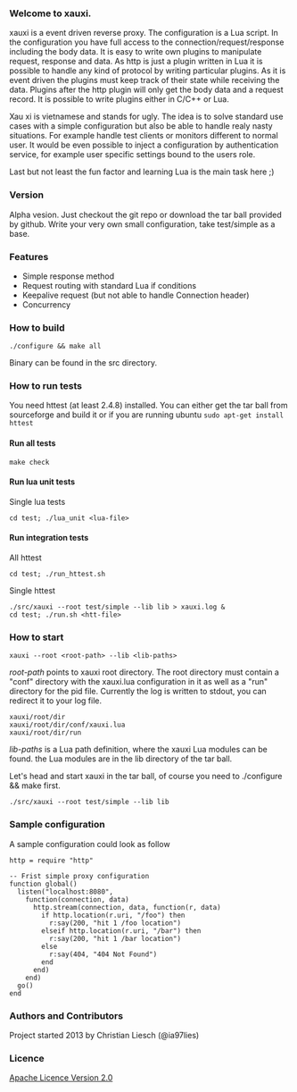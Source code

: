 ### Welcome to xauxi.
xauxi is a event driven reverse proxy. The configuration is a Lua script. In the configuration you have full access to the connection/request/response including the body data. It is easy to write own plugins to manipulate request, response and data. As http is just a plugin written in Lua it is possible to handle any kind of protocol by writing particular plugins. As it is event driven the plugins must keep track of their state while receiving the data. Plugins after the http plugin will only get the body data and a request record. It is possible to write plugins either in C/C++ or Lua.

Xau xi is vietnamese and stands for ugly. The idea is to solve standard use cases with a simple configuration but also be able to handle realy nasty situations. For example handle test clients or monitors different to normal user. It would be even possible to inject a configuration by authentication service, for example user specific settings bound to the users role.

Last but not least the fun factor and learning Lua is the main task here ;)

### Version
Alpha vesion. Just checkout the git repo or download the tar ball provided by github. Write your very own small configuration, take test/simple as a base.

### Features
* Simple response method
* Request routing with standard Lua if conditions 
* Keepalive request (but not able to handle Connection header)
* Concurrency

### How to build
```
./configure && make all
```
Binary can be found in the src directory.


### How to run tests 
You need httest (at least 2.4.8) installed. You can either get the tar ball from sourceforge and build it or if you are running ubuntu ```sudo apt-get install httest ```

#### Run all tests
```
make check
```

#### Run lua unit tests
Single lua tests
```
cd test; ./lua_unit <lua-file>
```

#### Run integration tests
All httest
```
cd test; ./run_httest.sh
```

Single httest
```
./src/xauxi --root test/simple --lib lib > xauxi.log &
cd test; ./run.sh <htt-file>
```

### How to start
```
xauxi --root <root-path> --lib <lib-paths>
```
*root-path* points to xauxi root directory. The root directory must contain a "conf" directory with the xauxi.lua configuration in it as well as a "run" directory for the pid file. Currently the log is written to stdout, you can redirect it to your log file.

```
xauxi/root/dir
xauxi/root/dir/conf/xauxi.lua
xauxi/root/dir/run
```

*lib-paths* is a Lua path definition, where the xauxi Lua modules can be found. the Lua modules are in the lib directory of the tar ball.

Let's head and start xauxi in the tar ball, of course you need to ./configure && make first.
```
./src/xauxi --root test/simple --lib lib
```

### Sample configuration
A sample configuration could look as follow
```
http = require "http"

-- Frist simple proxy configuration 
function global()
  listen("localhost:8080",
    function(connection, data)
      http.stream(connection, data, function(r, data)
        if http.location(r.uri, "/foo") then
          r:say(200, "hit 1 /foo location")
        elseif http.location(r.uri, "/bar") then
          r:say(200, "hit 1 /bar location")
        else
          r:say(404, "404 Not Found")
        end
      end)
    end)
  go()
end
```

### Authors and Contributors
Project started 2013 by Christian Liesch (@ia97lies)

### Licence
[Apache Licence Version 2.0](http://www.apache.org/licenses/LICENSE-2.0)


